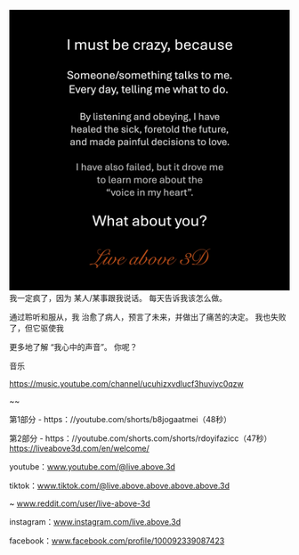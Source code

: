 ![Video cover image](../cover.jpg)
我一定疯了，因为
某人/某事跟我说话。
每天告诉我该怎么做。

通过聆听和服从，我
治愈了病人，预言了未来，并做出了痛苦的决定。
我也失败了，但它驱使我

更多地了解
“我心中的声音”。
你呢？

音乐


https://music.youtube.com/channel/ucuhizxvdlucf3huviyc0qzw

~~

第1部分 -  https：//youtube.com/shorts/b8jogaatmei（48秒）


第2部分 -  https：//youtube.com/shorts.com/shorts/rdoyifazicc（47秒） https://liveabove3d.com/en/welcome/

youtube：www.youtube.com/@live.above.3d

tiktok：www.tiktok.com/@live.above.above.above.above.3d

~ www.reddit.com/user/live-above-3d

instagram：www.instagram.com/live.above.3d


facebook：www.facebook.com/profile/100092339087423






